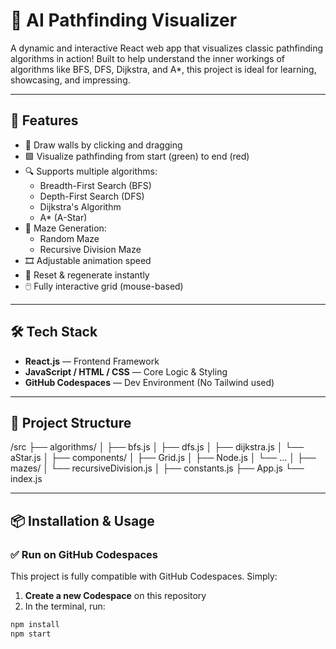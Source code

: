 # 🧠 AI Pathfinding Visualizer

A dynamic and interactive React web app that visualizes classic pathfinding algorithms in action! Built to help understand the inner workings of algorithms like BFS, DFS, Dijkstra, and A*, this project is ideal for learning, showcasing, and impressing.

---

## 🚀 Features

- 🧱 Draw walls by clicking and dragging
- 🟩 Visualize pathfinding from start (green) to end (red)
- 🔍 Supports multiple algorithms:
  - Breadth-First Search (BFS)
  - Depth-First Search (DFS)
  - Dijkstra's Algorithm
  - A* (A-Star)
- 🧩 Maze Generation:
  - Random Maze
  - Recursive Division Maze
- 🎞️ Adjustable animation speed
- 🔁 Reset & regenerate instantly
- 🖱️ Fully interactive grid (mouse-based)

---

## 🛠️ Tech Stack

- **React.js** — Frontend Framework
- **JavaScript / HTML / CSS** — Core Logic & Styling
- **GitHub Codespaces** — Dev Environment (No Tailwind used)

---

## 📂 Project Structure

/src
├── algorithms/
│ ├── bfs.js
│ ├── dfs.js
│ ├── dijkstra.js
│ └── aStar.js
│
├── components/
│ ├── Grid.js
│ ├── Node.js
│ └── ...
│
├── mazes/
│ └── recursiveDivision.js
│
├── constants.js
├── App.js
└── index.js


---

## 📦 Installation & Usage

### ✅ Run on GitHub Codespaces
This project is fully compatible with GitHub Codespaces. Simply:

1. **Create a new Codespace** on this repository
2. In the terminal, run:

```bash
npm install
npm start



